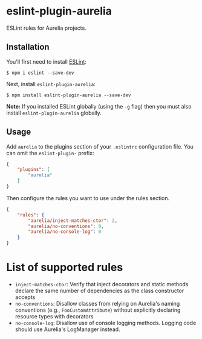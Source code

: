 # eslint-plugin-aurelia

ESLint rules for Aurelia projects.

## Installation

You'll first need to install [ESLint](http://eslint.org):

```
$ npm i eslint --save-dev
```

Next, install `eslint-plugin-aurelia`:

```
$ npm install eslint-plugin-aurelia --save-dev
```

**Note:** If you installed ESLint globally (using the `-g` flag) then you must also install `eslint-plugin-aurelia` globally.

## Usage

Add `aurelia` to the plugins section of your `.eslintrc` configuration file. You can omit the `eslint-plugin-` prefix:

```json
{
    "plugins": [
        "aurelia"
    ]
}
```


Then configure the rules you want to use under the rules section.

```json
{
    "rules": {
        "aurelia/inject-matches-ctor": 2,
        "aurelia/no-conventions": 0,
        "aurelia/no-console-log": 0
    }
}
```

# List of supported rules

* `inject-matches-ctor`: Verify that inject decorators and static methods declare the same number of dependencies as the class constructor accepts
* `no-conventions`: Disallow classes from relying on Aurelia's naming conventions (e.g., `FooCustomAttribute`) without explicitly declaring resource types with decorators
* `no-console-log`: Disallow use of console logging methods. Logging code should use Aurelia's LogManager instead.
